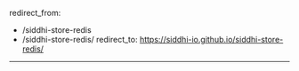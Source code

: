 redirect_from:
  - /siddhi-store-redis
  - /siddhi-store-redis/
redirect_to: https://siddhi-io.github.io/siddhi-store-redis/
---
